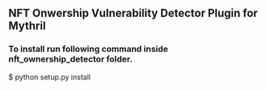 ## NFT Onwership Vulnerability Detector Plugin for Mythril 


### To install run following command inside nft_ownership_detector folder.
$ python setup.py install